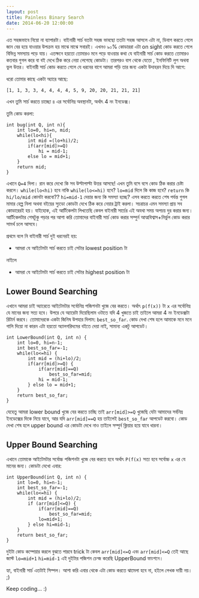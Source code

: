 ```yaml
---
layout: post
title: Painless Binary Search
date: 2014-06-20 12:00:00
---
```

এত সহজভাবে নিয়ো না ব্যাপারটা। বাইনারী সার্চ যতটা সহজ ভাবছো ততটা সহজ আসলে এটা না, ডিবাগ করতে গেলে জান বের হয়ে যাওয়ার উপক্রম হয় মাঝে মাঝে সবারই। এখনও ৯০% কোডাররা এটা on sight কোড করতে গেলে বিভিন্ন সমস্যায় পড়ে যায়। এতক্ষনে হয়তো তোমারও মনে পড়ে যাওয়ার কথা যে বাইনারী সার্চ কোড করতে তোমারও কতবার গুগল করে বা বই দেখে ঠিক করে নেয়া লেগেছে কোডটা। তারপরও বাগ থেকে যেতো , ইনফিনিটি লুপ অথবা ভুল উত্তর। বাইনারী সার্চ কোড করতে গেলে যে ধরনের বাগে আমরা পড়ি তার জন্য একটা উদাহরন দিয়ে দি আগে:

ধরো তোমার কাছে একটা অ্যারে আছে:

    [1, 1, 3, 3, 4, 4, 4, 4, 5, 9, 20, 20, 21, 21, 21]

এখন তুমি সার্চ করতে চাচ্ছো ৪ এর সর্বোনিম্ন অবস্থানটা, অর্থাৎ 4 নং ইনডেক্স।

তুমি কোড করলা:

    int bug(int Q, int n){
        int lo=0, hi=n, mid;
        while(lo<hi){
            int mid =(lo+hi)/2;
            if(arr[mid]>=Q)
                hi = mid-1;
            else lo = mid+1;
        }
        return mid;
    }

এখানে `Q=4` দিলা। রান করে দেখো কি সব উল্টাপাল্টা উত্তর আসছে! এখন তুমি বসে বসে কোড ঠিক করার চেষ্টা করলে। `while(lo<hi)` হবে নাকি `while(lo<=hi)` হবে? `lo=mid` দিলে কি কাজ হবে? `return` কি `hi/lo/mid` কোনটা করবো?? `hi=mid-1` দেয়ার জন্য কি সমস্যা হচ্ছে? এসব করতে করতে শেষ পর্যন্ত গুগল মামার হেল্প নিলা অথবা বইয়ের স্যুডো কোডটা দেখে ঠিক করে নেয়ার ট্রাই করলা। সচরাচর এমন সমস্যা প্রায় সব কোডারেরই হয়। যাইহোক, এই আর্টিকেলটা লিখতেছি কেবল বাইনারী সার্চের এই অযথা সময় অপচয় দুর করার জন্য। আর্টিকেলটার শেষটুকু পড়ার পর আশা করি তোমাদের বাইনারী সার্চ কোড করার সম্পুর্ন আত্মবিশ্বাস+নির্ভুল কোড করার সামর্থ চলে আসবে।

প্রথমে বলে নি বাইনারী সার্চ দুই ধরনেরই হয়:

* আমরা যে আইটেমটা সার্চ করতে চাই সেটার lowest position টা

নাইলে

* আমরা যে আইটেমটা সার্চ করতে চাই সেটার highest position টা

## Lower Bound Searching

এখানে আমরা চাই অ্যারেতে আইটেমটার সর্বোনিম্ন পজিশনটা খুজে বের করতে। অর্থাৎ `p(f(x))` টা `x` এর সর্বোনিম্ন যে মানের জন্য সত্য হবে। উপরে যে অ্যারেটা দিয়েছিলাম ওটাতে যদি 4 খুজতে চাই তাইলে আমরা 4 নং ইনডেক্সটা রিটার্ন করবে। তোমাদেরকে একটা জিনিষ উপহার দিলাম: `best_so_far`. কোড দেখা শেষ হলে আমাকে মনে মনে গালি দিয়ো না কারন এটা হয়তো অ্যালগরিদমের বইতে দেয়া নাই, সামান্য একটু আপডেট।

    int LowerBound(int Q, int n) {
        int lo=0, hi=n-1;
        int best_so_far=-1;
        while(lo<=hi) {
            int mid = (hi+lo)/2;
            if(arr[mid]>=Q) {
                if(arr[mid]==Q)
                    best_so_far=mid;
                hi = mid-1;
            } else lo = mid+1;
        }
        return best_so_far;
    }

যেহেতু আমরা lower bound খুজে বের করতে চাচ্ছি তাই `arr[mid]>=Q` খুজেছি যেটা আমাদের সর্বনিম্ন ইনডেক্সের দিকে নিয়ে যাবে, আর যদি `arr[mid]==Q` হয় তাইলেই `best_so_far` আপডেট করবো। কোড দেখা শেষ হলে upper bound এর কোডটা দেখে নাও তাইলে সম্পুর্ন ক্লিয়ার হয়ে যাবে ধারনা।

## Upper Bound Searching

এখানে তোমাকে আইটেমটার সর্বোচ্চ পজিশনটা খুজে বের করতে হবে অর্থাৎ `P(f(x)` সত্য হবে সর্বোচ্চ `x` এর যে মানের জন্য। কোডটা দেখো এবার:

    int UpperBound(int Q, int n) {
        int lo=0, hi=n-1;
        int best_so_far=-1;
        while(lo<=hi) {
            int mid = (hi+lo)/2;
            if (arr[mid]<=Q) {
                if(arr[mid]==Q)
                    best_so_far=mid;
                lo=mid+1;
            } else hi=mid-1;
        }
        return best_so_far;
    }

দুইটা কোড কম্পেয়ার করলে বুঝতে পারবে trick টা কেবল `arr[mid]<=Q` এবং `arr[mid]<=Q` তেই আছে জাস্ট `lo=mid+1` `hi=mid-1` এই দুইটার পজিশন চেন্জ করেছি UpperBound ফাংশনে।

হ্যা, বাইনারী সার্চ এতটাই সিম্পল। আশা করি এবার থেকে এটা কোড করতে ঝামেলা হবে না, হইলে লেখক দায়ী নয়। ;)

Keep coding… :)